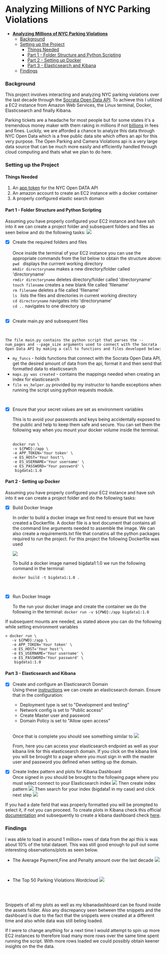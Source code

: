 # **Analyzing Millions of NYC Parking Violations**
- [**Analyzing Millions of NYC Parking Violations**](#analyzing-millions-of-nyc-parking-violations)
    - [Background](#background)
    - [Setting up the Project](#setting-up-the-project)
      - [Things Needed](#things-needed)
      - [Part 1 - Folder Structure and Python Scripting](#part-1---folder-structure-and-python-scripting)
      - [Part 2 - Setting up Docker](#part-2---setting-up-docker)
      - [Part 3 - Elasticsearch and Kibana](#part-3---elasticsearch-and-kibana)
    - [Findings](#findings)


 ### Background
 
 This project involves interacting and analyzing NYC parking violations over the last decade through the [Socrata Open Data API](https://dev.socrata.com/). To achieve this I utilized a EC2 instance from Amazon Web Services, the Linux terminal, Docker, Elasticsearch and finally Kibana.

 Parking tickets are a headache for most people but for some states it's a tremendous money maker with them raking in millions if not [billions](https://www.carrentals.com/blog/parking-tickets-cost-americans/) in fees and fines. Luckily, we are afforded a chance to analyze this data through NYC Open Data which is a free public data site which offers an api for this very purpose. The Open Parking and Camera Violations api is a very large data source that can be much more easily and efficiently handled through cloud computing and thats what we plan to do here.  


 ### Setting up the Project

 #### Things Needed 
1. An [app token](https://data.cityofnewyork.us/login) for the NYC Open DATA API
2. An amazon account to create an EC2 instance with a docker container
3. A properly configured elastic search domain 



#### Part 1 - Folder Structure and Python Scripting
Assuming you have properly configured your EC2 instance and have ssh into it we can create a project folder and subsequent folders and files as seen below and do the following tasks: 
![](2021-03-26-17-16-04.png) 


- [x] Create the required folders and files   
   <br />
  Once inside the terminal of your EC2 instance you can use the appropriate commands from the list below  to obtain the structure above: <br />
  ```pwd ``` displays the currrent working directory <br />
  ```mkdir directoryname``` makes a new directory/folder called 'directoryname'<br />
  ```rmdir directoryname``` deletes directory/folder called 'directoryname'<br />
  ```touch filename``` creates a new blank file called 'filename'<br />
  ```rm filename``` deletes a file called 'filename'<br />
  ```ls ``` lists the files and directories in current working directory<br />
  ```cd directoryname``` navigates into 'directoryname'<br />
  ```cd ..``` navigates to one directory up <br />
  <br />

- [x] Create main.py and subsequent files
 <br />

    The file main.py contains the python script that parses the --num_pages and --page_size arguments used to connect with the Socrata Open Data API by making a call to functions and files developed below:   
   - ```my_funcs``` - holds functions that connect with the Socrata Open Data API, get the desired amount of data from the api, format it and then send that formatted data to elasticsearch 
   -  ```maps.py was created``` - contains the mappings needed when creating an index for elasticsearch 
   -   ```file es_helper.py``` provided by my instructor to handle exceptions when running the script using python requests module.
   <br /> 


  
- [x] Ensure that your secret values are set as environment variables 
   <br />
  
  This is to avoid your passwords and keys being accidentally exposed to the public and help to keep them safe and secure. You can set them the following way when you mount your docker volume inside the terminal.  
  <br />
   ```
   docker run \
   -v ${PWD}:/app \
   -e APP_TOKEN='Your token' \
   -e ES_HOST='Your host'\
   -e ES_USERNAME='Your username' \
   -e ES_PASSWORD='Your password' \
    bigdata1:1.0
  ```
<div style="page-break-after: always"></div>

#### Part 2 - Setting up Docker
Assuming you have properly configured your EC2 instance and have ssh into it we can create a project folder and do the following tasks: 


- [x] Build Docker Image
  

  In order to build a docker image we first need to ensure that we have created a Dockerfile. A docker file is a text document that contains all the command line arguments needed to assemble the image. We can also create a requirements.txt file that conatins all the python packages required to run the project. For this project the following Dockerfile was used <br />
  
  ![](https://github.com/OjeWilliams/Analyzing-Millions-of-NYC-Parking-Violations/blob/main/assets/2021-03-26-16-12-07.png)
 
   To build a docker image named bigdata1:1.0 we run the following command in the terminal: 
   
    ``` docker build -t bigdata1:1.0 . ```
   
   <br />

- [x] Run Docker Image  
   
    To the run your docker image and create the container we do the following in the terminal:
 ```docker run -v ${PWD}:/app bigdata1:1.0```

If subsequent mounts are needed, as stated above you can do the following while setting environment variables
```  
> docker run \
   -v ${PWD}:/app \
   -e APP_TOKEN='Your token' \
   -e ES_HOST='Your host'\
   -e ES_USERNAME='Your username' \
   -e ES_PASSWORD='Your password' \
    bigdata1:1.0
```

<div style="page-break-after: always"></div>


#### Part 3 - Elasticsearch and Kibana
- [x] Create and configure an Elasticsearch Domain <br />
  Using these [instructions](https://docs.aws.amazon.com/elasticsearch-service/latest/developerguide/es-createupdatedomains.html) we can create an elasticsearch domain. Ensure that in the configuration:

  - Deployment type is set to "Development and testing"
  - Network config is set to "Public access"
  - Create Master user and password 
  - Domain Policy is set to "Allow open access"
   <br />

   Once that is complete you should see something similar to 
![](https://github.com/OjeWilliams/Analyzing-Millions-of-NYC-Parking-Violations/blob/main/assets/2021-03-27-13-21-07.png) 

  From, here you can access your elasticsearch endpoint as well as your kibana link for this elasticsearch domain. If you  click on the kibana link you will be brought to a page where you must sign in with the master user and password you defined when setting up the domain.
  <br />

- [x] Create Index pattern and plots for Kibana Dashboard <br />
 Once signed in you should be brought to the following page where you must select connect to your Elasticsearch index
 ![](https://github.com/OjeWilliams/Analyzing-Millions-of-NYC-Parking-Violations/blob/main/assets/2021-03-27-13-38-06.png)
 Then create index pattern
 ![](https://github.com/OjeWilliams/Analyzing-Millions-of-NYC-Parking-Violations/blob/main/assets/2021-03-27-13-40-43.png)
 Then search for your index (bigdata1 in my case) and click next step
 ![](https://github.com/OjeWilliams/Analyzing-Millions-of-NYC-Parking-Violations/blob/main/assets/2021-03-27-13-42-24.png)

 If you had a date field that was properly formatted you will be prompted to select it, if not you can proceed. To create plots in Kibana check this official [documentation](https://www.elastic.co/guide/en/kibana/current/xpack-graph.html) and subsequently to create a kibana dashboard check [here](https://www.elastic.co/guide/en/kibana/current/dashboard.html).
 
<div style="page-break-after: always"></div>

  ### Findings
  I was able to load in around 1 million+ rows of data from the api this is was about 10% of the total dataset. This was still good enough to pull out some interesting observations/plots as seen below.
  - The Average Payment,Fine and Penalty amount over the last decade
  ![](https://github.com/OjeWilliams/Analyzing-Millions-of-NYC-Parking-Violations/blob/main/assets/2021-03-27-14-17-05.png)

<br />

  - The Top 50 Parking Violations Wordcloud
  ![](https://github.com/OjeWilliams/Analyzing-Millions-of-NYC-Parking-Violations/blob/main/assets/Word%20cloud%20of%20top%2050%20violation.png)
  <br />
  <br />  

   Snippets of all my plots as well as my kibanadashboard can be found inside the assets folder. Also any discrepancy seen between tthe snippets and the dashboard is due to the fact that the snippets were created at a different time and also while data was still beling loaded. 

   If I were to change anything for a next time I would attempt to spin up more EC2 instances to therefore load many more rows over the same time spent running the script. With more rows loaded we could possibly obtain keener insights on the the data. 


